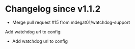 # Changelog since v1.1.2
- Merge pull request #15 from mdegat01/watchdog-support

Add watchdog url to config 
- Add watchdog url to config 
